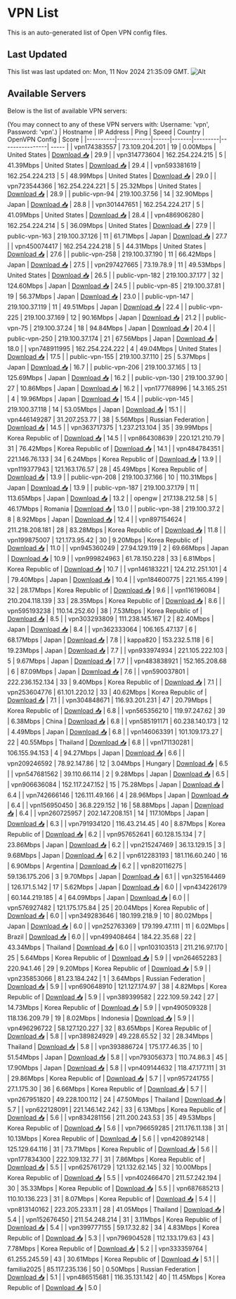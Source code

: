 # VPN List

This is an auto-generated list of Open VPN config files.

## Last Updated

This list was last updated on: Mon, 11 Nov 2024 21:35:09 GMT.
![Alt](https://repobeats.axiom.co/api/embed/186b98318ef1479477931607c1ad7d823f12451f.svg "Repobeats analytics image")

## Available Servers

Below is the list of available VPN servers:

(You may connect to any of these VPN servers with: Username: 'vpn', Password: 'vpn'.)
| Hostname | IP Address | Ping | Speed | Country | OpenVPN Config | Score |
|----------|------------|------|-------|---------|----------------| ----- |
| vpn174383557 | 73.109.204.201 | 19 | 0.00Mbps | United States | [Download 📥](./configs/server_0_US.ovpn) | 29.9 |
| vpn314773604 | 162.254.224.215 | 5 | 41.39Mbps | United States | [Download 📥](./configs/server_1_US.ovpn) | 29.4 |
| vpn593381619 | 162.254.224.213 | 5 | 48.99Mbps | United States | [Download 📥](./configs/server_2_US.ovpn) | 29.0 |
| vpn723544366 | 162.254.224.221 | 5 | 25.32Mbps | United States | [Download 📥](./configs/server_3_US.ovpn) | 28.9 |
| public-vpn-94 | 219.100.37.56 | 14 | 32.90Mbps | Japan | [Download 📥](./configs/server_4_JP.ovpn) | 28.8 |
| vpn301447651 | 162.254.224.217 | 5 | 41.09Mbps | United States | [Download 📥](./configs/server_5_US.ovpn) | 28.4 |
| vpn486906280 | 162.254.224.214 | 5 | 36.09Mbps | United States | [Download 📥](./configs/server_6_US.ovpn) | 27.9 |
| public-vpn-163 | 219.100.37.126 | 11 | 61.71Mbps | Japan | [Download 📥](./configs/server_7_JP.ovpn) | 27.7 |
| vpn450074417 | 162.254.224.218 | 5 | 44.31Mbps | United States | [Download 📥](./configs/server_8_US.ovpn) | 27.6 |
| public-vpn-258 | 219.100.37.190 | 11 | 66.42Mbps | Japan | [Download 📥](./configs/server_9_JP.ovpn) | 27.5 |
| vpn297427665 | 73.19.78.9 | 11 | 49.53Mbps | United States | [Download 📥](./configs/server_10_US.ovpn) | 26.5 |
| public-vpn-182 | 219.100.37.177 | 32 | 124.60Mbps | Japan | [Download 📥](./configs/server_11_JP.ovpn) | 24.5 |
| public-vpn-85 | 219.100.37.81 | 19 | 56.37Mbps | Japan | [Download 📥](./configs/server_12_JP.ovpn) | 23.0 |
| public-vpn-147 | 219.100.37.119 | 11 | 49.51Mbps | Japan | [Download 📥](./configs/server_13_JP.ovpn) | 22.4 |
| public-vpn-225 | 219.100.37.169 | 12 | 90.16Mbps | Japan | [Download 📥](./configs/server_14_JP.ovpn) | 21.2 |
| public-vpn-75 | 219.100.37.24 | 18 | 94.84Mbps | Japan | [Download 📥](./configs/server_15_JP.ovpn) | 20.4 |
| public-vpn-250 | 219.100.37.174 | 21 | 67.56Mbps | Japan | [Download 📥](./configs/server_16_JP.ovpn) | 18.0 |
| vpn748911995 | 162.254.224.222 | 4 | 49.04Mbps | United States | [Download 📥](./configs/server_17_US.ovpn) | 17.5 |
| public-vpn-155 | 219.100.37.110 | 25 | 5.37Mbps | Japan | [Download 📥](./configs/server_18_JP.ovpn) | 16.7 |
| public-vpn-206 | 219.100.37.165 | 13 | 125.69Mbps | Japan | [Download 📥](./configs/server_19_JP.ovpn) | 16.2 |
| public-vpn-130 | 219.100.37.90 | 27 | 10.86Mbps | Japan | [Download 📥](./configs/server_20_JP.ovpn) | 16.2 |
| vpn177768996 | 14.3.165.251 | 4 | 19.96Mbps | Japan | [Download 📥](./configs/server_21_JP.ovpn) | 15.4 |
| public-vpn-145 | 219.100.37.118 | 14 | 53.05Mbps | Japan | [Download 📥](./configs/server_22_JP.ovpn) | 15.1 |
| vpn446149287 | 31.207.253.77 | 38 | 5.56Mbps | Russian Federation | [Download 📥](./configs/server_23_RU.ovpn) | 14.5 |
| vpn363717375 | 1.237.213.104 | 35 | 39.99Mbps | Korea Republic of | [Download 📥](./configs/server_24_KR.ovpn) | 14.5 |
| vpn864308639 | 220.121.210.79 | 31 | 76.42Mbps | Korea Republic of | [Download 📥](./configs/server_25_KR.ovpn) | 14.1 |
| vpn484784351 | 221.146.76.133 | 34 | 6.24Mbps | Korea Republic of | [Download 📥](./configs/server_26_KR.ovpn) | 13.9 |
| vpn119377943 | 121.163.176.57 | 28 | 45.49Mbps | Korea Republic of | [Download 📥](./configs/server_27_KR.ovpn) | 13.9 |
| public-vpn-208 | 219.100.37.166 | 10 | 110.31Mbps | Japan | [Download 📥](./configs/server_28_JP.ovpn) | 13.9 |
| public-vpn-187 | 219.100.37.179 | 11 | 113.65Mbps | Japan | [Download 📥](./configs/server_29_JP.ovpn) | 13.2 |
| opengw | 217.138.212.58 | 5 | 46.17Mbps | Romania | [Download 📥](./configs/server_30_RO.ovpn) | 13.0 |
| public-vpn-38 | 219.100.37.2 | 8 | 8.92Mbps | Japan | [Download 📥](./configs/server_31_JP.ovpn) | 12.4 |
| vpn897154624 | 211.218.208.181 | 28 | 83.28Mbps | Korea Republic of | [Download 📥](./configs/server_32_KR.ovpn) | 11.8 |
| vpn199875007 | 121.173.95.42 | 30 | 9.20Mbps | Korea Republic of | [Download 📥](./configs/server_33_KR.ovpn) | 11.0 |
| vpn945360249 | 27.94.129.119 | 2 | 69.66Mbps | Japan | [Download 📥](./configs/server_34_JP.ovpn) | 10.9 |
| vpn999824963 | 61.78.150.228 | 33 | 6.81Mbps | Korea Republic of | [Download 📥](./configs/server_35_KR.ovpn) | 10.7 |
| vpn146183221 | 124.212.251.101 | 4 | 79.40Mbps | Japan | [Download 📥](./configs/server_36_JP.ovpn) | 10.4 |
| vpn184600775 | 221.165.4.199 | 32 | 28.17Mbps | Korea Republic of | [Download 📥](./configs/server_37_KR.ovpn) | 9.6 |
| vpn116196084 | 210.204.118.139 | 33 | 28.35Mbps | Korea Republic of | [Download 📥](./configs/server_38_KR.ovpn) | 8.6 |
| vpn595193238 | 110.14.252.60 | 38 | 7.53Mbps | Korea Republic of | [Download 📥](./configs/server_39_KR.ovpn) | 8.5 |
| vpn303293809 | 111.238.145.167 | 2 | 82.40Mbps | Japan | [Download 📥](./configs/server_40_JP.ovpn) | 8.4 |
| vpn362333064 | 106.165.47.137 | 6 | 68.17Mbps | Japan | [Download 📥](./configs/server_41_JP.ovpn) | 7.8 |
| kappa820 | 153.232.5.118 | 6 | 19.23Mbps | Japan | [Download 📥](./configs/server_42_JP.ovpn) | 7.7 |
| vpn933974934 | 221.105.222.103 | 5 | 9.67Mbps | Japan | [Download 📥](./configs/server_43_JP.ovpn) | 7.7 |
| vpn483838921 | 152.165.208.68 | 6 | 87.09Mbps | Japan | [Download 📥](./configs/server_44_JP.ovpn) | 7.6 |
| vpn590037801 | 222.236.152.134 | 33 | 9.40Mbps | Korea Republic of | [Download 📥](./configs/server_45_KR.ovpn) | 7.1 |
| vpn253604776 | 61.101.220.12 | 33 | 40.62Mbps | Korea Republic of | [Download 📥](./configs/server_46_KR.ovpn) | 7.1 |
| vpn304848671 | 116.93.201.231 | 47 | 20.79Mbps | Korea Republic of | [Download 📥](./configs/server_47_KR.ovpn) | 6.8 |
| vpn565356210 | 119.97.247.62 | 39 | 6.38Mbps | China | [Download 📥](./configs/server_48_CN.ovpn) | 6.8 |
| vpn585191171 | 60.238.140.173 | 12 | 4.49Mbps | Japan | [Download 📥](./configs/server_49_JP.ovpn) | 6.8 |
| vpn146063391 | 101.109.173.27 | 22 | 40.55Mbps | Thailand | [Download 📥](./configs/server_50_TH.ovpn) | 6.8 |
| vpn171130281 | 106.155.94.153 | 4 | 94.27Mbps | Japan | [Download 📥](./configs/server_51_JP.ovpn) | 6.6 |
| vpn209246592 | 78.92.147.86 | 12 | 3.04Mbps | Hungary | [Download 📥](./configs/server_52_HU.ovpn) | 6.5 |
| vpn547681562 | 39.110.66.114 | 2 | 9.28Mbps | Japan | [Download 📥](./configs/server_53_JP.ovpn) | 6.5 |
| vpn906636084 | 152.117.247.152 | 15 | 75.28Mbps | Japan | [Download 📥](./configs/server_54_JP.ovpn) | 6.4 |
| vpn742666146 | 126.111.49.166 | 4 | 28.96Mbps | Japan | [Download 📥](./configs/server_55_JP.ovpn) | 6.4 |
| vpn156950450 | 36.8.229.152 | 16 | 58.88Mbps | Japan | [Download 📥](./configs/server_56_JP.ovpn) | 6.4 |
| vpn260725957 | 202.147.208.151 | 14 | 117.10Mbps | Japan | [Download 📥](./configs/server_57_JP.ovpn) | 6.3 |
| vpn791934120 | 116.43.214.45 | 40 | 8.87Mbps | Korea Republic of | [Download 📥](./configs/server_58_KR.ovpn) | 6.2 |
| vpn957652641 | 60.128.15.134 | 7 | 23.86Mbps | Japan | [Download 📥](./configs/server_59_JP.ovpn) | 6.2 |
| vpn215247469 | 36.13.129.15 | 3 | 9.68Mbps | Japan | [Download 📥](./configs/server_60_JP.ovpn) | 6.2 |
| vpn612283193 | 181.116.60.240 | 16 | 6.90Mbps | Argentina | [Download 📥](./configs/server_61_AR.ovpn) | 6.2 |
| vpn820116275 | 59.136.175.206 | 3 | 9.70Mbps | Japan | [Download 📥](./configs/server_62_JP.ovpn) | 6.1 |
| vpn325164469 | 126.171.5.142 | 17 | 5.62Mbps | Japan | [Download 📥](./configs/server_63_JP.ovpn) | 6.0 |
| vpn434226179 | 60.144.219.185 | 4 | 64.09Mbps | Japan | [Download 📥](./configs/server_64_JP.ovpn) | 6.0 |
| vpn576927482 | 121.175.175.84 | 25 | 20.04Mbps | Korea Republic of | [Download 📥](./configs/server_65_KR.ovpn) | 6.0 |
| vpn349283646 | 180.199.218.9 | 10 | 80.02Mbps | Japan | [Download 📥](./configs/server_66_JP.ovpn) | 6.0 |
| vpn252763369 | 179.199.47.111 | 11 | 6.02Mbps | Brazil | [Download 📥](./configs/server_67_BR.ovpn) | 6.0 |
| vpn499408464 | 184.22.35.68 | 22 | 43.34Mbps | Thailand | [Download 📥](./configs/server_68_TH.ovpn) | 6.0 |
| vpn103103513 | 211.216.97.170 | 25 | 5.64Mbps | Korea Republic of | [Download 📥](./configs/server_69_KR.ovpn) | 5.9 |
| vpn264652283 | 220.94.1.46 | 29 | 9.20Mbps | Korea Republic of | [Download 📥](./configs/server_70_KR.ovpn) | 5.9 |
| vpn235853066 | 81.23.184.242 | 1 | 3.64Mbps | Russian Federation | [Download 📥](./configs/server_71_RU.ovpn) | 5.9 |
| vpn690648910 | 121.127.174.97 | 38 | 4.82Mbps | Korea Republic of | [Download 📥](./configs/server_72_KR.ovpn) | 5.9 |
| vpn389399582 | 222.109.59.242 | 27 | 14.73Mbps | Korea Republic of | [Download 📥](./configs/server_73_KR.ovpn) | 5.9 |
| vpn490509328 | 118.136.209.79 | 19 | 8.02Mbps | Indonesia | [Download 📥](./configs/server_74_ID.ovpn) | 5.9 |
| vpn496296722 | 58.127.120.227 | 32 | 83.65Mbps | Korea Republic of | [Download 📥](./configs/server_75_KR.ovpn) | 5.8 |
| vpn389824929 | 49.228.65.52 | 32 | 28.34Mbps | Thailand | [Download 📥](./configs/server_76_TH.ovpn) | 5.8 |
| vpn393886724 | 175.177.46.35 | 10 | 51.54Mbps | Japan | [Download 📥](./configs/server_77_JP.ovpn) | 5.8 |
| vpn793056373 | 110.74.86.3 | 45 | 17.90Mbps | Japan | [Download 📥](./configs/server_78_JP.ovpn) | 5.8 |
| vpn409144632 | 118.47.177.111 | 31 | 29.86Mbps | Korea Republic of | [Download 📥](./configs/server_79_KR.ovpn) | 5.7 |
| vpn957241755 | 27.1.175.30 | 36 | 6.66Mbps | Korea Republic of | [Download 📥](./configs/server_80_KR.ovpn) | 5.7 |
| vpn267951820 | 49.228.100.112 | 24 | 47.50Mbps | Thailand | [Download 📥](./configs/server_81_TH.ovpn) | 5.7 |
| vpn622128091 | 221.146.142.242 | 33 | 6.13Mbps | Korea Republic of | [Download 📥](./configs/server_82_KR.ovpn) | 5.6 |
| vpn834281156 | 211.200.243.53 | 35 | 49.53Mbps | Korea Republic of | [Download 📥](./configs/server_83_KR.ovpn) | 5.6 |
| vpn796659285 | 211.176.11.138 | 31 | 10.13Mbps | Korea Republic of | [Download 📥](./configs/server_84_KR.ovpn) | 5.6 |
| vpn420892148 | 125.129.64.116 | 31 | 73.71Mbps | Korea Republic of | [Download 📥](./configs/server_85_KR.ovpn) | 5.6 |
| vpn177834300 | 222.109.132.77 | 31 | 7.86Mbps | Korea Republic of | [Download 📥](./configs/server_86_KR.ovpn) | 5.5 |
| vpn625761729 | 121.132.62.145 | 32 | 10.00Mbps | Korea Republic of | [Download 📥](./configs/server_87_KR.ovpn) | 5.5 |
| vpn402466470 | 211.57.242.194 | 30 | 35.33Mbps | Korea Republic of | [Download 📥](./configs/server_88_KR.ovpn) | 5.5 |
| vpn687685213 | 110.10.136.223 | 31 | 8.07Mbps | Korea Republic of | [Download 📥](./configs/server_89_KR.ovpn) | 5.4 |
| vpn813140162 | 223.205.233.11 | 28 | 41.05Mbps | Thailand | [Download 📥](./configs/server_90_TH.ovpn) | 5.4 |
| vpn152676450 | 211.54.248.214 | 31 | 3.11Mbps | Korea Republic of | [Download 📥](./configs/server_91_KR.ovpn) | 5.4 |
| vpn399777155 | 59.17.32.82 | 34 | 4.83Mbps | Korea Republic of | [Download 📥](./configs/server_92_KR.ovpn) | 5.3 |
| vpn796904528 | 112.133.179.63 | 43 | 7.78Mbps | Korea Republic of | [Download 📥](./configs/server_93_KR.ovpn) | 5.2 |
| vpn333359764 | 61.255.245.59 | 43 | 30.61Mbps | Korea Republic of | [Download 📥](./configs/server_94_KR.ovpn) | 5.1 |
| familia2025 | 85.117.235.136 | 50 | 0.50Mbps | Russian Federation | [Download 📥](./configs/server_95_RU.ovpn) | 5.1 |
| vpn486515681 | 116.35.131.142 | 40 | 11.45Mbps | Korea Republic of | [Download 📥](./configs/server_96_KR.ovpn) | 5.0 |

